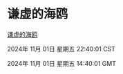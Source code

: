 # 谦虚的海鸥
[谦虚的海鸥](http://219.139.197.74:56308/qxdho/course/base/hotlink/index.php)

2024年 11月 01日 星期五 22:40:01 CST

2024年 11月 01日 星期五 14:40:01 GMT
